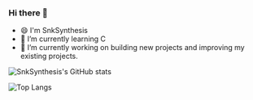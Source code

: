 ### Hi there 👋

* 😄 I'm SnkSynthesis
* 🌱 I’m currently learning C
* 🔭 I’m currently working on building new projects and improving my existing projects.

![SnkSynthesis's GitHub stats](https://github-readme-stats.vercel.app/api?username=SnkSynthesis&count_private=true&show_icons=true)

![Top Langs](https://github-readme-stats.vercel.app/api/top-langs/?username=SnkSynthesis&langs_count=10)




<!--
**SnkSynthesis/SnkSynthesis** is a ✨ _special_ ✨ repository because its `README.md` (this file) appears on your GitHub profile.

Here are some ideas to get you started:

- 🔭 I’m currently working on ...
- 🌱 I’m currently learning ...
- 👯 I’m looking to collaborate on ...
- 🤔 I’m looking for help with ...
- 💬 Ask me about ...
- 📫 How to reach me: ...
- 😄 Pronouns: ...
- ⚡ Fun fact: ...
-->
